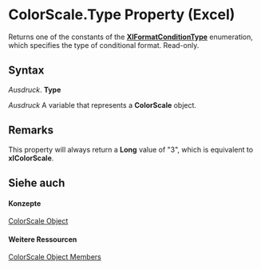 
# ColorScale.Type Property (Excel)

Returns one of the constants of the  **[XlFormatConditionType](ae97c695-f56a-c9ee-91b0-dac413c93428.md)** enumeration, which specifies the type of conditional format. Read-only.


## Syntax

 _Ausdruck_. **Type**

 _Ausdruck_ A variable that represents a **ColorScale** object.


## Remarks

This property will always return a  **Long** value of "3", which is equivalent to **xlColorScale**.


## Siehe auch


#### Konzepte


[ColorScale Object](3982b041-9178-7a45-7453-c88963501a3c.md)
#### Weitere Ressourcen


[ColorScale Object Members](http://msdn.microsoft.com/library/e14df078-3af6-a32e-d66f-3410b7bdb4d4%28Office.15%29.aspx)
